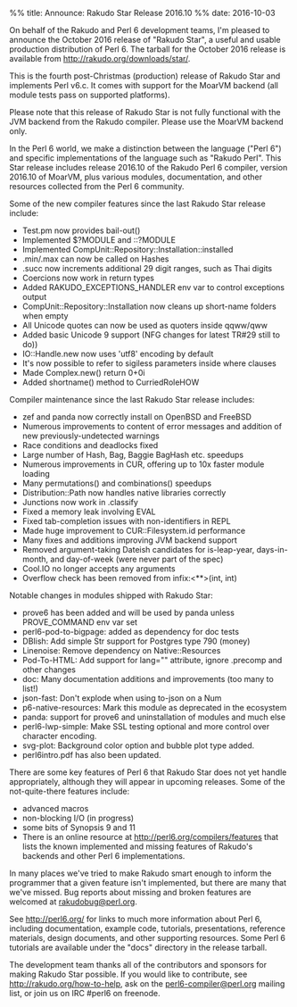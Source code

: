 %% title: Announce: Rakudo Star Release 2016.10
%% date: 2016-10-03

On behalf of the Rakudo and Perl 6 development teams, I'm pleased to announce
the October 2016 release of "Rakudo Star", a useful and usable production
distribution of Perl 6. The tarball for the October 2016 release is available
from <a href="http://rakudo.org/downloads/star/">http://rakudo.org/downloads/star/</a>.

This is the fourth post-Christmas (production) release of Rakudo Star and
implements Perl v6.c. It comes with support for the MoarVM backend (all module
tests pass on supported platforms).

Please note that this release of Rakudo Star is not fully functional with the
JVM backend from the Rakudo compiler. Please use the MoarVM backend only.

In the Perl 6 world, we make a distinction between the language ("Perl 6") and
specific implementations of the language such as "Rakudo Perl". This Star
release includes release 2016.10 of the Rakudo Perl 6 compiler, version 2016.10
of MoarVM, plus various modules, documentation, and other resources collected
from the Perl 6 community.

Some of the new compiler features since the last Rakudo Star release include:

+ Test.pm now provides bail-out()
+ Implemented $?MODULE and ::?MODULE
+ Implemented CompUnit::Repository::Installation::installed
+ .min/.max can now be called on Hashes
+ .succ now increments additional 29 digit ranges, such as Thai digits
+ Coercions now work in return types
+ Added RAKUDO_EXCEPTIONS_HANDLER env var to control exceptions output
+ CompUnit::Repository::Installation now cleans up short-name folders when empty
+ All Unicode quotes can now be used as quoters inside qqww/qww
+ Added basic Unicode 9 support (NFG changes for latest TR#29 still to do))
+ IO::Handle.new now uses 'utf8' encoding by default
+ It's now possible to refer to sigiless parameters inside where clauses
+ Made Complex.new() return 0+0i
+ Added shortname() method to CurriedRoleHOW

Compiler maintenance since the last Rakudo Star release includes:

+ zef and panda now correctly install on OpenBSD and FreeBSD
+ Numerous improvements to content of error messages and addition of new previously-undetected warnings
+ Race conditions and deadlocks fixed
+ Large number of Hash, Bag, Baggie BagHash etc. speedups
+ Numerous improvements in CUR, offering up to 10x faster module loading
+ Many permutations() and combinations() speedups
+ Distribution::Path now handles native libraries correctly
+ Junctions now work in .classify
+ Fixed a memory leak involving EVAL
+ Fixed tab-completion issues with non-identifiers in REPL
+ Made huge improvement to CUR::Filesystem.id performance
+ Many fixes and additions improving JVM backend support
+ Removed argument-taking Dateish candidates for is-leap-year, days-in-month, and day-of-week (were never part of the spec)
+ Cool.IO no longer accepts any arguments
+ Overflow check has been removed from infix:&lt;**&gt;(int, int)

Notable changes in modules shipped with Rakudo Star:

+ prove6 has been added and will be used by panda unless PROVE_COMMAND env var set
+ perl6-pod-to-bigpage: added as dependency for doc tests
+ DBIish: Add simple Str support for Postgres type 790 (money)
+ Linenoise: Remove dependency on Native::Resources
+ Pod-To-HTML: Add support for lang="" attribute, ignore .precomp and other changes
+ doc: Many documentation additions and improvements (too many to list!)
+ json-fast: Don't explode when using to-json on a Num
+ p6-native-resources: Mark this module as deprecated in the ecosystem
+ panda: support for prove6 and uninstallation of modules and much else
+ perl6-lwp-simple: Make SSL testing optional and more control over character encoding.
+ svg-plot: Background color option and bubble plot type added.
+ perl6intro.pdf has also been updated.

There are some key features of Perl 6 that Rakudo Star does not yet handle
appropriately, although they will appear in upcoming releases. Some of the
not-quite-there features include:

+ advanced macros
+ non-blocking I/O (in progress)
+ some bits of Synopsis 9 and 11
+ There is an online resource at <a href="http://perl6.org/compilers/features">http://perl6.org/compilers/features</a> that lists
the known implemented and missing features of Rakudo's backends and other Perl
6 implementations.

In many places we've tried to make Rakudo smart enough to inform the programmer
that a given feature isn't implemented, but there are many that we've missed.
Bug reports about missing and broken features are welcomed at
rakudobug@perl.org.

See <a href="http://perl6.org/">http://perl6.org/</a> for links to much more information about Perl 6,
including documentation, example code, tutorials, presentations, reference
materials, design documents, and other supporting resources. Some Perl 6
tutorials are available under the "docs" directory in the release tarball.

The development team thanks all of the contributors and sponsors for making
Rakudo Star possible. If you would like to contribute, see
<a href="http://rakudo.org/how-to-help">http://rakudo.org/how-to-help</a>, ask on the perl6-compiler@perl.org mailing list,
or join us on IRC #perl6 on freenode.